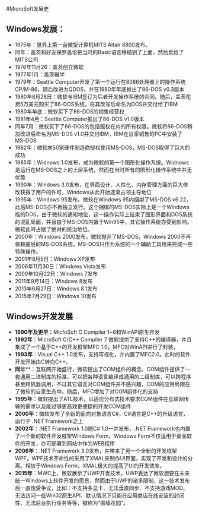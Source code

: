 #MicroSoft发展史

## Windows发展：

- 1975年：世界上第一台微型计算机MITS Altair 8800发布。
- 同年：盖茨和好友保罗盖伦把当时的Basic语言移植到了上面，然后卖给了MITS公司
- 1976年11月26：盖茨创立微软
- 1977年1月：盖茨辍学
- 1979年：Seattle Computer开发了第一个运行在8086处理器上的操作系统CP/M-86，随后改进为QDOS，并在1980年年底推出了86-DOS v0.3版本
- 1980年8月28日：微软与IBM签订为后者开发操作系统的合同。随后，盖茨花费5万美元购买了86-DOS系统，将其改写后命名为DOS并交付给了IBM
- 1980年年底：微软买下了86-DOS的销售经营权
- 1981年4月：Seattle Computer推出了86-DOS v1.0版本
- 同年7月：微软买下了86-DOS的包括版权在内的所有权限。微软将86-DOS稍加改进后命名为MS-DOS v1.0并交付IBM，IBM在自家销售的PC中安装了MS-DOS
- 1982年：微软向50家硬件制造商授权使用MS-DOS，MS-DOS取得了巨大的成功
- 1985年：Widnows 1.0发布，成为微软的第一个图形化操作系统。Widnows是运行在MS-DOS之上的上层系统，然而在当时所有的图形化操作系统中并无优势
- 1990年：Windows 3.0发布，在界面设计、人性化、内存管理方面的巨大修改获得了用户的许可，Windows从此开始逐渐占领主导地位
- 1995年：Windows 95发布。微软在Windows 95内捆绑了MS-DOS v6.22，此后MS-DOS亦不再独立发行。这个捆绑的MS-DOS实际上是一个Windows版的DOS，由于微软的通知地位，这一操作实际上结束了图形界面和DOS系统的混乱局面，并且由于MS-DOS内置于Win95中，其它操作系统亦受到影响。微软此时占据了绝对的统治地位。
- 2000年：Windows 2000发布，微软抛弃了MS-DOS，Windows 2000不再依赖底层的MS-DOS系统，MS-DOS只作为系统的一个辅助工具用来完成一些特殊操作。
- 2001年8月5日：Windows XP发布
- 2006年11月30日：Windows Vista发布
- 2009年10月22日：Windows 7发布
- 2011年9月14日：Windows 8发布
- 2013年6月27日：Windows 8.1发布
- 2015年7月29日：Windows 10发布

## Windows开发发展

- **1990年及更早**：MicfoSoft C Compiler 1~6和WinAPI原生开发
- **1992年**：MicroSoft C/C++ Compiler 7 微软提供了支持C++的编译器，并且集成了一个基于C++的开发框架MFC 1.0，MFC对WinAPI进行了封装，
- **1993年**：Visual C++ 1.0发布，支持可视化，并内置了MFC2.0。此时的软件开发开始由C转向C++。
- **同**年**：互联网开始盛行，微软提出了COM组件的概念。COM组件提供了一套通用二进制库的标准，可以把各种语言编译成通用的二级制库，可以跨程序甚至跨机器调用，不过其它语言对COM组件并不感兴趣，COM的应用局限在了微软的自家生态中。随后，MFC增加了对COM组件化的支持
- **1995年**：微软提出了ATL技术，以适应分布式技术要求COM组件在互联网传输的需求以及能过够更高效更便捷的开发COM组件
- **2000年**：微软发布了全新的面向对象语言C#，C#语言是C++的升级语言，运行于 .NET Framework之上
- **2002年**：.NET Framework 1.0随C# 1.0一并发布，.NET Framework也内置了一个新的软件开发框架Windows Form，Windows Form不仅适用于桌面软件的开发，亦可部署到网站中作为WEB程序
- **2006年**：.NET Framework 3.0发布，并带来了另一个全新的开发框架WPF，WPF技术革命性的采用了XMAL来制作UI界面，实现了开发和设计的分离。相较于Windows Form，XMAL极大的提高了UI的开发效率。
- **2015年**：MWC上，微软展示了UWP开发技术。UWP表达了微软想要在未来统一Windows上软件开发的愿景，然而由于UWP的诸多限制，这一技术发布后一直饱受争议，比如：不支持多显卡、无法垂直同步、不支持游戏MOD、无法访问一些Win32原生API、默认情况下只能在应用商店在线安装的封闭性、无法后台执行任务等等，被称为“围墙花园”。